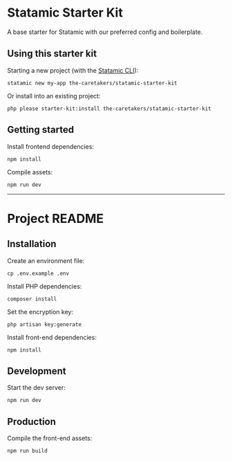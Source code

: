 # Statamic Starter Kit
A base starter for Statamic with our preferred config and boilerplate.

## Using this starter kit
Starting a new project (with the [Statamic CLI](https://github.com/statamic/cli)):
```
statamic new my-app the-caretakers/statamic-starter-kit
```

Or install into an existing project:
```
php please starter-kit:install the-caretakers/statamic-starter-kit
```

## Getting started
Install frontend dependencies:
```
npm install
```

Compile assets:
```
npm run dev
```

---

# Project README

## Installation
Create an environment file:
```
cp .env.example .env
```

Install PHP dependencies:
```
composer install
```

Set the encryption key:
```
php artisan key:generate
```

Install front-end dependencies:
```
npm install
```

## Development
Start the dev server:
```
npm run dev
```

## Production
Compile the front-end assets:
```
npm run build
```
